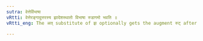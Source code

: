 ```yaml
---
sutra: वेत्तेर्विभाषा
vRtti: वेत्तेरङ्गादुत्तरस्य झादेशस्थातो विभाषा रुडागमो भवति ॥
vRtti_eng: The अत् substitute of झ optionally gets the augment रुट् after the verbal stem विद् (वेत्ति) ॥

---
```

